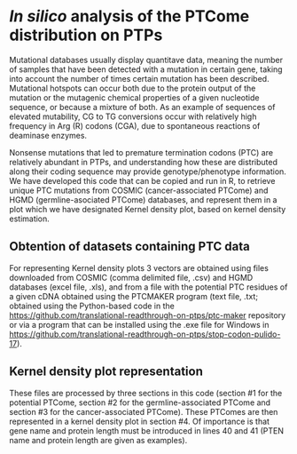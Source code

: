 # *In silico* analysis of the PTCome distribution on PTPs

Mutational databases usually display quantitave data, meaning the number of samples that have been detected with a mutation in certain gene, taking into account the number of times certain mutation has been described. Mutational hotspots can occur both due to the protein output of the mutation or the mutagenic chemical properties of a given nucleotide sequence, or because a mixture of both. As an example of sequences of elevated mutability, CG to TG conversions occur with relatively high frequency in Arg (R) codons (CGA), due to spontaneous reactions of deaminase enzymes. 

Nonsense mutations that led to premature termination codons (PTC) are relatively abundant in PTPs, and understanding how these are distributed along their coding sequence may provide genotype/phenotype information. We have developed this code that can be copied and run in R, to retrieve unique PTC mutations from COSMIC (cancer-associated PTCome) and HGMD (germline-asociated PTCome) databases, and represent them in a plot which we have designated Kernel density plot, based on kernel density estimation. 

## Obtention of datasets containing PTC data

For representing Kernel density plots 3 vectors are obtained using files downloaded from COSMIC (comma delimited file, .csv) and HGMD databases (excel file, .xls), and from a file with the potential PTC residues of a given cDNA obtained using the PTCMAKER program (text file, .txt; obtained using the Python-based code in the https://github.com/translational-readthrough-on-ptps/ptc-maker repository or via a program that can be installed using the .exe file for Windows in https://github.com/translational-readthrough-on-ptps/stop-codon-pulido-17). 

## Kernel density plot representation

These files are processed by three sections in this code (section #1 for the potential PTCome, section #2 for the germline-associated PTCome and section #3 for the cancer-associated PTCome). These PTComes are then represented in a kernel density plot in section #4. Of importance is that gene name and protein length must be introduced in lines 40 and 41 (PTEN name and protein length are given as examples).


